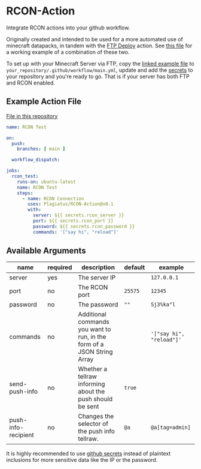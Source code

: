 # RCON-Action

Integrate RCON actions into your github workflow.

Originally created and intended to be used for a more automated use of minecraft datapacks, in tandem with the [FTP Deploy](https://github.com/marketplace/actions/ftp-deploy) action. See [this file](https://github.com/Plagiatus/YeggsMapjam2021/blob/main/.github/workflows/main.yml) for a working example of a combination of these two.

To set up with your Minecraft Server via FTP, copy the [linked example file](https://github.com/Plagiatus/YeggsMapjam2021/blob/main/.github/workflows/main.yml) to `your_repository/.github/workflow/main.yml`, update and add the [secrets](https://docs.github.com/en/actions/reference/encrypted-secrets) to your repository and you're ready to go. That is if your server has both FTP and RCON enabled.

## Example Action File

[File in this repository](https://github.com/Plagiatus/RCON-Action/blob/main/.github/workflows/main.yml)


```yml
name: RCON Test

on: 
  push:
    branches: [ main ]

  workflow_dispatch:

jobs:
  rcon_test:
    runs-on: ubuntu-latest
    name: RCON Test
    steps:
      - name: RCON Connection
        uses: Plagiatus/RCON-Action@v0.1
        with:
          server: ${{ secrets.rcon_server }}
          port: ${{ secrets.rcon_port }}
          password: ${{ secrets.rcon_password }}
          commands: '["say hi", "reload"]'
```

## Available Arguments

| name | required | description | default | example |
|-|-|-|-|-|
| server | yes | The server IP |  | `127.0.0.1` |
| port | no | The RCON port | `25575` | `12345` |
| password | no | The password | `""` | `Sj3%ka"l`  |
| commands | no | Additional commands you want to run, in the form of a JSON String Array |  | `'["say hi", "reload"]'` |
| send-push-info | no | Whether a tellraw informing about the push should be sent | `true` |  |
| push-info-recipient | no | Changes the selector of the push info tellraw. | `@a` | `@a[tag=admin]` |

It is highly recommended to use [github secrets](https://docs.github.com/en/actions/reference/encrypted-secrets) instead of plaintext inclusions for more sensitive data like the IP or the password.
